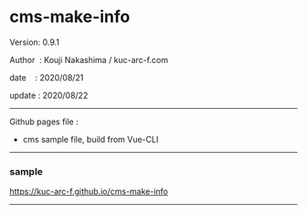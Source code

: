 ﻿# cms-make-info

 Version: 0.9.1

 Author  : Kouji Nakashima / kuc-arc-f.com

 date    : 2020/08/21

 update : 2020/08/22

***

Github pages file :

* cms sample file, build from Vue-CLI

***
### sample

https://kuc-arc-f.github.io/cms-make-info

***


